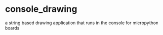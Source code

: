 # console_drawing
a string based drawing application that runs in the console for micropython boards
